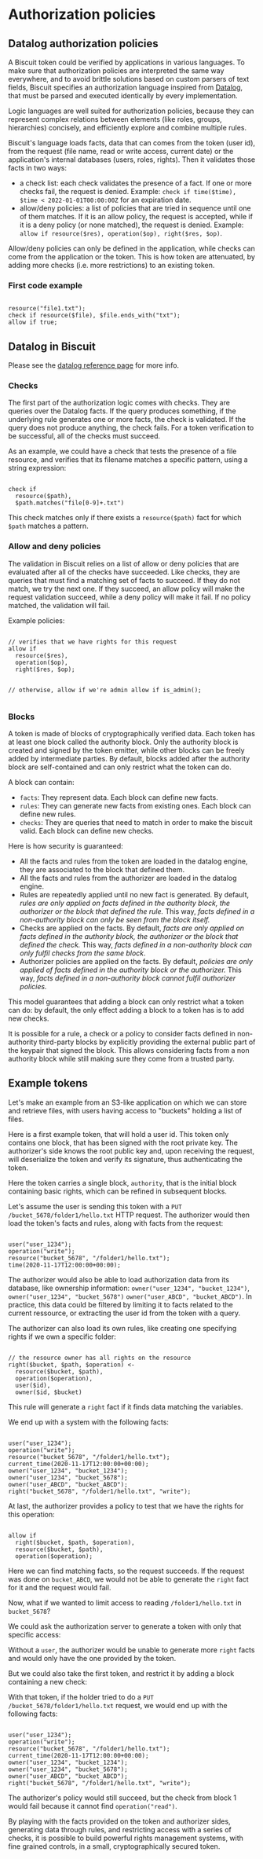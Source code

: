 # Authorization policies 

## Datalog authorization policies

A Biscuit token could be verified by applications in various languages. To make sure that authorization policies are interpreted the same way everywhere, and to avoid brittle solutions based on custom parsers of text fields, Biscuit specifies an authorization language inspired from [Datalog](https://en.wikipedia.org/wiki/Datalog), that must be parsed and executed identically by every implementation.

Logic languages are well suited for authorization policies, because they can represent complex relations between elements (like roles, groups, hierarchies) concisely, and efficiently explore and combine multiple rules.

Biscuit's language loads facts, data that can comes from the token (user id), from the request (file name, read or write access, current date) or the application's internal databases (users, roles, rights).
Then it validates those facts in two ways:
- a check list: each check validates the presence of a fact. If one or more checks fail, the request is denied. Example: `check if time($time), $time < 2022-01-01T00:00:00Z` for an expiration date.
- allow/deny policies: a list of policies that are tried in sequence until one of them matches. If it is an allow policy, the request is accepted, while if it is a deny policy (or none matched), the request is denied. Example: `allow if resource($res), operation($op), right($res, $op)`.

Allow/deny policies can only be defined in the application, while checks can come from the application or the token. This is how token are attenuated, by adding more checks (i.e. more restrictions) to an existing token.

### First code example

<bc-datalog-editor>
<pre><code>
resource("file1.txt");
check if resource($file), $file.ends_with("txt");
allow if true;
</code></pre>
</bc-datalog-editor> 

## Datalog in Biscuit

Please see the [datalog reference page](./Datalog.md) for more info.

### Checks

The first part of the authorization logic comes with checks. They are queries over the Datalog facts. If the query produces something, if the underlying rule generates one or more facts, the check is validated. If the query does not produce anything, the check fails. For a token verification to be successful, all of the checks must succeed.

As an example, we could have a check that tests the presence of a file resource, and verifies that its filename matches a specific pattern, using a string expression:

<bc-datalog-editor>
<pre><code>
check if
  resource($path),
  $path.matches("file[0-9]+.txt")
</code></pre>
</bc-datalog-editor> 

This check matches only if there exists a `resource($path)` fact for which `$path` matches a pattern.

### Allow and deny policies

The validation in Biscuit relies on a list of allow or deny policies that are evaluated after all of the checks have succeeded. Like checks, they are queries that must find a matching set of facts to succeed. If they do not match, we try the next one. If they succeed, an allow policy will make the request validation succeed, while a deny policy will make it fail. If no policy matched, the validation will fail.

Example policies:

<bc-datalog-editor>
<pre><code>
// verifies that we have rights for this request
allow if
  resource($res),
  operation($op),
  right($res, $op);

// otherwise, allow if we're admin
allow if is_admin();
</code></pre>
</bc-datalog-editor> 

### Blocks

A token is made of blocks of cryptographically verified data. 
Each token has at least one block called the authority block. Only the authority block is created and signed by the token emitter, while other blocks can be freely added by intermediate parties. By default, blocks added after the authority block are
self-contained and can only restrict what the token can do.

A block can contain:

- `facts`: They represent data. Each block can define new facts.
- `rules`: They can generate new facts from existing ones. Each block can define new rules.
- `checks`: They are queries that need to match in order to make the biscuit valid. Each block can define new checks.

Here is how security is guaranteed:

- All the facts and rules from the token are loaded in the datalog engine, they are associated to the block that defined them.
- All the facts and rules from the authorizer are loaded in the datalog engine.
- Rules are repeatedly applied until no new fact is generated. By default, *rules are only applied on facts defined in the
  authority block, the authorizer or the block that defined the rule.* This way, *facts defined in a non-authority block can only be seen from the block itself.*
- Checks are applied on the facts. By default, *facts are only applied on facts defined in the authority block, the authorizer or the block that defined the check.* This way, *facts defined in a non-authority block can only fulfil checks from the same block*.
- Authorizer policies are applied on the facts. By default, *policies are only applied of facts defined in the authority block or the
authorizer.* This way, *facts defined in a non-authority block cannot fulfil authorizer policies.*

This model guarantees that adding a block can only restrict what a token can do: by default, the only effect adding a block to a token has is to add new checks.

It is possible for a rule, a check or a policy to consider facts defined in non-authority third-party blocks by explicitly providing the external public part of the keypair that signed the block. This allows considering facts from a non authority block while still making sure they come from a trusted party.

## Example tokens

Let's make an example from an S3-like application on which we can store and retrieve files, with users having access to "buckets" holding a list of files.

Here is a first example token, that will hold a user id. This token only contains one block, that has been signed with the root private key. The authorizer's side knows the root public key and, upon receiving the request, will deserialize the token and verify its signature, thus authenticating the token.

<bc-token-printer biscuit="En0KEwoEMTIzNBgDIgkKBwgKEgMYgAgSJAgAEiBw-OHV3egI0IVjiC1vdB7WZ__t0FCvB2s-81PexdwuqxpAolMr9XDP7T44qgdXxtumc2P3O93pCHaGSuBUs3_f8nsQJ7NU6PdkujZIMStzEJ36CDnxawSZjUAKoTO-a1cCDSIiCiBPsG53WHcpxeydjSpFYNYnvPAeM1tVBvOEG9SQgMrzbw=="></bc-token-printer>


Here the token carries a single block, `authority`, that is the initial block containing basic rights, which can be refined in subsequent blocks.

Let's assume the user is sending this token with a `PUT /bucket_5678/folder1/hello.txt` HTTP request. The authorizer would then load the token's facts and rules, along with facts from the request:

<bc-datalog-editor>
<pre><code>
user("user_1234");
operation("write");
resource("bucket_5678", "/folder1/hello.txt");
time(2020-11-17T12:00:00+00:00);
</code></pre>
</bc-datalog-editor> 

The authorizer would also be able to load authorization data from its database, like ownership information: `owner("user_1234", "bucket_1234")`, `owner("user_1234", "bucket_5678")` `owner("user_ABCD", "bucket_ABCD")`. In practice, this data could be filtered by limiting it to facts related to the current ressource, or extracting the user id from the token with a query.

The authorizer can also load its own rules, like creating one specifying rights if we own a specific folder:

<bc-datalog-editor>
<pre><code>
// the resource owner has all rights on the resource
right($bucket, $path, $operation) <-
  resource($bucket, $path),
  operation($operation),
  user($id),
  owner($id, $bucket)
</code></pre>
</bc-datalog-editor> 

This rule will generate a `right` fact if it finds data matching the variables.

We end up with a system with the following facts:

<bc-datalog-editor>
<pre><code>
user("user_1234");
operation("write");
resource("bucket_5678", "/folder1/hello.txt");
current_time(2020-11-17T12:00:00+00:00);
owner("user_1234", "bucket_1234");
owner("user_1234", "bucket_5678");
owner("user_ABCD", "bucket_ABCD");
right("bucket_5678", "/folder1/hello.txt", "write");
</code></pre>
</bc-datalog-editor> 

At last, the authorizer provides a policy to test that we have the rights for this operation:

<bc-datalog-editor>
<pre><code>
allow if
  right($bucket, $path, $operation),
  resource($bucket, $path),
  operation($operation);
</code></pre>
</bc-datalog-editor> 

Here we can find matching facts, so the request succeeds. If the request was done on `bucket_ABCD`, we would not be able to generate the `right` fact for it and the request would fail.

Now, what if we wanted to limit access to reading `/folder1/hello.txt` in `bucket_5678`?

We could ask the authorization server to generate a token with only that specific access:

<bc-token-printer biscuit="EqEBCjcKC2J1Y2tldF81Njc4ChIvZm9sZGVyMS9oZWxsby50eHQYAyISChAIBBIDGIAIEgMYgQgSAhgAEiQIABIgCxu0Xjo6dUhbxvvSZWXktNjkYwNVCJdX4Oc0VjbzFMYaQDdAHC244NGJcyhz75EqL56BnrOrquIOS5kW-hMoTVmFP846WGSQEeMhnyWhB6_ibg8HCtlrZ2beihSul3lEnwQiIgogFHWo9rDbhDCZbh3gsUjbn-8rCGhpmukxsphfZKJKoZM="></bc-token-printer>

Without a `user`, the authorizer would be unable to generate more `right` facts and would only have the one provided by the token.

But we could also take the first token, and restrict it by adding a block containing a new check:

<bc-token-printer biscuit="En0KEwoEMTIzNBgDIgkKBwgKEgMYgAgSJAgAEiBw-OHV3egI0IVjiC1vdB7WZ__t0FCvB2s-81PexdwuqxpAolMr9XDP7T44qgdXxtumc2P3O93pCHaGSuBUs3_f8nsQJ7NU6PdkujZIMStzEJ36CDnxawSZjUAKoTO-a1cCDRqrAQpBCgtidWNrZXRfNTY3OAoSL2ZvbGRlcjEvaGVsbG8udHh0GAMyHAoaCgIIGxIMCAISAxiBCBIDGIIIEgYIAxICGAASJAgAEiBl-6CdFUkuctDhcpZv7_xra-IVXuuaC5hBKgOZbPdVoRpAslJIfbaa076hHmML-VhU7t-73iaiHWZu95G7AFFiPEuPIygBlmcxP5MZh_H4wN-TDLdy8JwcRazvajhhwMVNBCIiCiDERGgv9mgdpHxUp16L83cjMLzYQAu9_C5KESRC1dmNSA=="></bc-token-printer>

With that token, if the holder tried to do a `PUT /bucket_5678/folder1/hello.txt` request, we would end up with the following facts:

<bc-datalog-editor>
<pre><code>
user("user_1234");
operation("write");
resource("bucket_5678", "/folder1/hello.txt");
current_time(2020-11-17T12:00:00+00:00);
owner("user_1234", "bucket_1234");
owner("user_1234", "bucket_5678");
owner("user_ABCD", "bucket_ABCD");
right("bucket_5678", "/folder1/hello.txt", "write");
</code></pre>
</bc-datalog-editor> 

The authorizer's policy would still succeed, but the check from block 1 would fail because it cannot find `operation("read")`.

By playing with the facts provided on the token and authorizer sides, generating data through rules, and restricting access with a series of checks, it is possible to build powerful rights management systems, with fine grained controls, in a small, cryptographically secured token.
